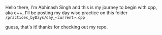 Hello there, I'm Abhinash Singh and this is my journey to begin with cpp, aka c++, I'll be posting my day wise practice on this folder `/practices_byDays/day_<current>.cpp`

guess, that's it! thanks for checking out my repo.